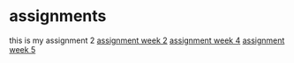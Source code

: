 # assignments
this is my assignment 2
[assignment week 2](https://github.com/YKiffen/assignments/blob/master/Assignment_week_2%25281%2529.ipynb)
[assignment week 4](https://github.com/YKiffen/assignments/blob/master/Assignment_week_4-Copy1-checkpoint.ipynb)
[assignment week 5]()

